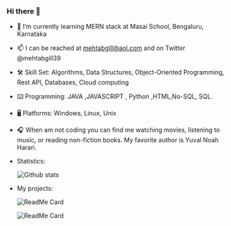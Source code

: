 ### Hi there 👋


- 🌱 I’m currently learning MERN stack at Masai School, Bengaluru, Karnataka

- 📫 I can be reached at mehtabgill@aol.com and on Twitter @mehtabgill39

- 🛠️ Skill Set: Algorithms, Data Structures, Object-Oriented Programming, Rest API, Databases, Cloud computing

- ⌨️ Programming: JAVA ,JAVASCRIPT , Python ,HTML,No-SQL, SQL.

- 🖥️ Platforms: Windows, Linux, Unix

- 🎧 When am not coding you can find me watching movies, listening to music, or reading non-fiction books. My favorite author is Yuval Noah Harari.

- Statistics:

     ![Github stats](https://github-readme-stats.vercel.app/api?username=mehtab39)


- My projects:

     ![ReadMe Card](https://github-readme-stats.vercel.app/api/pin/?username=mehtab39&repo=projectfashionnova)

     ![ReadMe Card](https://github-readme-stats.vercel.app/api/pin/?username=Smrutiranjan-Patra&repo=Shopper-Stop-clone )

